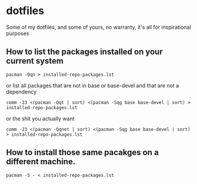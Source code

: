 # dotfiles
Some of my dotfiles, and some of yours, no warranty, it's all for inspirational purposes

## How to list the packages installed on your current system
```shell
pacman -Qqn > installed-repo-packages.lst
```
or list all packages that are not in base or base-devel and that are not a dependency
```shell
comm -23 <(pacman -Qqt | sort) <(pacman -Sqg base base-devel | sort) > installed-repo-packages.lst
```
or the shit you actually want
```shell
comm -23 <(pacman -Qqnet | sort) <(pacman -Sqg base base-devel | sort) > installed-repo-packages.lst
```

## How to install those same pacakges on a different machine.
```shell
pacman -S - < installed-repo-packages.lst
```

